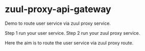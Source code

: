 # zuul-proxy-api-gateway
Demo to route user service via zuul proxy service.

Step 1 run your user service.
Step 2 run your zuul proxy service.

Here the aim is to route the user service via zuul proxy route.

